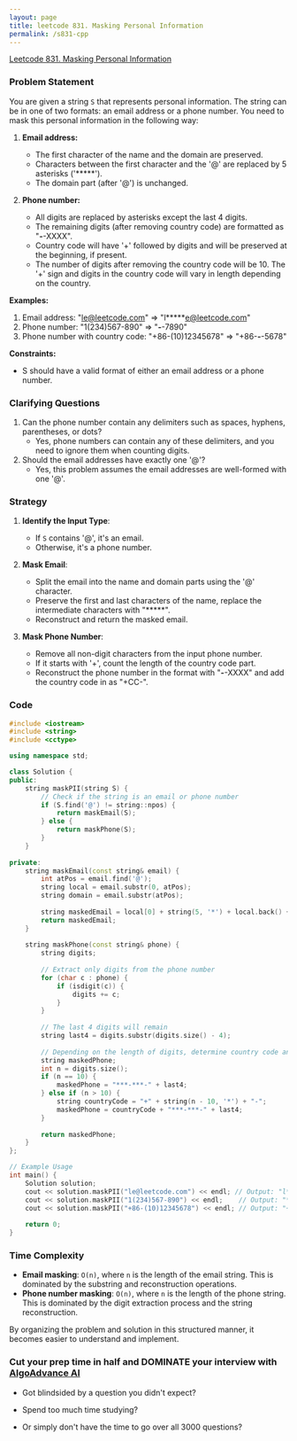 ```yaml
---
layout: page
title: leetcode 831. Masking Personal Information
permalink: /s831-cpp
---
```

[Leetcode 831. Masking Personal Information](https://algoadvance.github.io/algoadvance/l831)
### Problem Statement
You are given a string `S` that represents personal information. The string can be in one of two formats: an email address or a phone number. You need to mask this personal information in the following way:

1. **Email address:**
   - The first character of the name and the domain are preserved. 
   - Characters between the first character and the '@' are replaced by 5 asterisks ('*****').
   - The domain part (after '@') is unchanged.

2. **Phone number:**
   - All digits are replaced by asterisks except the last 4 digits.
   - The remaining digits (after removing country code) are formatted as "***-***-XXXX".
   - Country code will have '+' followed by digits and will be preserved at the beginning, if present.
   - The number of digits after removing the country code will be 10. The '+' sign and digits in the country code will vary in length depending on the country.

**Examples:**
1. Email address: "le@leetcode.com" => "l*****e@leetcode.com"
2. Phone number: "1(234)567-890" => "***-***-7890"
3. Phone number with country code: "+86-(10)12345678" => "+86-***-***-5678"

**Constraints:**
- S should have a valid format of either an email address or a phone number.

### Clarifying Questions
1. Can the phone number contain any delimiters such as spaces, hyphens, parentheses, or dots?
    - Yes, phone numbers can contain any of these delimiters, and you need to ignore them when counting digits.
2. Should the email addresses have exactly one '@'? 
    - Yes, this problem assumes the email addresses are well-formed with one '@'.

### Strategy
1. **Identify the Input Type**:
   - If `S` contains '@', it's an email.
   - Otherwise, it's a phone number.

2. **Mask Email**:
   - Split the email into the name and domain parts using the '@' character.
   - Preserve the first and last characters of the name, replace the intermediate characters with "*****".
   - Reconstruct and return the masked email.

3. **Mask Phone Number**:
   - Remove all non-digit characters from the input phone number.
   - If it starts with '+', count the length of the country code part.
   - Reconstruct the phone number in the format with "***-***-XXXX" and add the country code in as "+CC-".

### Code
```cpp
#include <iostream>
#include <string>
#include <cctype>

using namespace std;

class Solution {
public:
    string maskPII(string S) {
        // Check if the string is an email or phone number
        if (S.find('@') != string::npos) {
            return maskEmail(S);
        } else {
            return maskPhone(S);
        }
    }
    
private:
    string maskEmail(const string& email) {
        int atPos = email.find('@');
        string local = email.substr(0, atPos);
        string domain = email.substr(atPos);
        
        string maskedEmail = local[0] + string(5, '*') + local.back() + domain;
        return maskedEmail;
    }
    
    string maskPhone(const string& phone) {
        string digits;
        
        // Extract only digits from the phone number
        for (char c : phone) {
            if (isdigit(c)) {
                digits += c;
            }
        }
        
        // The last 4 digits will remain
        string last4 = digits.substr(digits.size() - 4);
        
        // Depending on the length of digits, determine country code and masking
        string maskedPhone;
        int n = digits.size();
        if (n == 10) {
            maskedPhone = "***-***-" + last4;
        } else if (n > 10) {
            string countryCode = "+" + string(n - 10, '*') + "-";
            maskedPhone = countryCode + "***-***-" + last4;
        }
        
        return maskedPhone;
    }
};

// Example Usage
int main() {
    Solution solution;
    cout << solution.maskPII("le@leetcode.com") << endl; // Output: "l*****e@leetcode.com"
    cout << solution.maskPII("1(234)567-890") << endl;    // Output: "***-***-7890"
    cout << solution.maskPII("+86-(10)12345678") << endl; // Output: "+86-***-***-5678"
    
    return 0;
}
```

### Time Complexity
- **Email masking**: `O(n)`, where `n` is the length of the email string. This is dominated by the substring and reconstruction operations.
- **Phone number masking**: `O(n)`, where `n` is the length of the phone string. This is dominated by the digit extraction process and the string reconstruction.

By organizing the problem and solution in this structured manner, it becomes easier to understand and implement.


### Cut your prep time in half and DOMINATE your interview with [AlgoAdvance AI](https://algoAdvance.com)

- Got blindsided by a question you didn't expect?

- Spend too much time studying?

- Or simply don't have the time to go over all 3000 questions?

